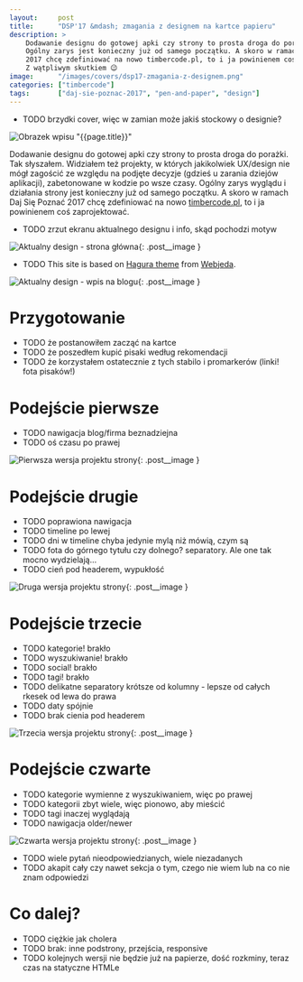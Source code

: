 ```yaml
---
layout:     post
title:      "DSP'17 &mdash; zmagania z designem na kartce papieru"
description: >
    Dodawanie designu do gotowej apki czy strony to prosta droga do porażki.
    Ogólny zarys jest konieczny już od samego początku. A skoro w ramach Daj Się Poznać
    2017 chcę zdefiniować na nowo timbercode.pl, to i ja powinienem coś zaprojektować.
    Z wątpliwym skutkiem 😉
image:      "/images/covers/dsp17-zmagania-z-designem.png"
categories: ["timbercode"]
tags:       ["daj-sie-poznac-2017", "pen-and-paper", "design"]
---
```


* TODO brzydki cover, więc w zamian może jakiś stockowy o designie?

![Obrazek wpisu "{{page.title}}"]( /images/covers/dsp17-zmagania-z-designem.png )

Dodawanie designu do gotowej apki czy strony to prosta droga do porażki.
Tak słyszałem. Widziałem też projekty, w których jakikolwiek UX/design nie mógł
zagościć ze względu na podjęte decyzje (gdzieś u zarania dziejów aplikacji),
zabetonowane w kodzie po wsze czasy. Ogólny zarys wyglądu i działania strony
jest konieczny już od samego początku. A skoro w ramach Daj Się Poznać 2017
chcę zdefiniować na nowo [timbercode.pl]( http://timbercode.pl ), to i ja
powinienem coś zaprojektować.

* TODO zrzut ekranu aktualnego designu i info, skąd pochodzi motyw

![Aktualny design - strona główna]( /images/content/dsp17-zmagania-z-designem/current_design_home.png ){: .post__image }

* TODO This site is based on [Hagura theme]( https://github.com/sharu725/hagura ) from [Webjeda]( https://blog.webjeda.com/ ).

![Aktualny design - wpis na blogu]( /images/content/dsp17-zmagania-z-designem/current_design_post.png ){: .post__image }

# Przygotowanie
 
* TODO że postanowiłem zacząć na kartce
* TODO że poszedłem kupić pisaki według rekomendacji
* TODO że korzystałem ostatecznie z tych stabilo i promarkerów (linki! fota pisaków!)

# Podejście pierwsze

* TODO nawigacja blog/firma beznadziejna
* TODO oś czasu po prawej

![Pierwsza wersja projektu strony]( /images/content/dsp17-zmagania-z-designem/concept1.jpeg ){: .post__image }

# Podejście drugie

* TODO poprawiona nawigacja
* TODO timeline po lewej
* TODO dni w timeline chyba jedynie mylą niż mówią, czym są
* TODO fota do górnego tytułu czy dolnego? separatory. Ale one tak mocno wydzielają...
* TODO cień pod headerem, wypukłość

![Druga wersja projektu strony]( /images/content/dsp17-zmagania-z-designem/concept2.jpeg ){: .post__image }

# Podejście trzecie

* TODO kategorie! brakło
* TODO wyszukiwanie! brakło
* TODO social! brakło
* TODO tagi! brakło
* TODO delikatne separatory krótsze od kolumny - lepsze od całych rkesek od lewa do prawa
* TODO daty spójnie
* TODO brak cienia pod headerem

![Trzecia wersja projektu strony]( /images/content/dsp17-zmagania-z-designem/concept3.jpeg ){: .post__image }

# Podejście czwarte

* TODO kategorie wymienne z wyszukiwaniem, więc po prawej
* TODO kategorii zbyt wiele, więc pionowo, aby mieścić
* TODO tagi inaczej wyglądają
* TODO nawigacja older/newer

![Czwarta wersja projektu strony]( /images/content/dsp17-zmagania-z-designem/concept4.jpeg ){: .post__image }

* TODO wiele pytań nieodpowiedzianych, wiele niezadanych
* TODO akapit cały czy nawet sekcja o tym, czego nie wiem lub na co nie znam odpowiedzi

# Co dalej?

* TODO ciężkie jak cholera
* TODO brak: inne podstrony, przejścia, responsive
* TODO kolejnych wersji nie będzie już na papierze, dość rozkminy, teraz czas na statyczne HTMLe
